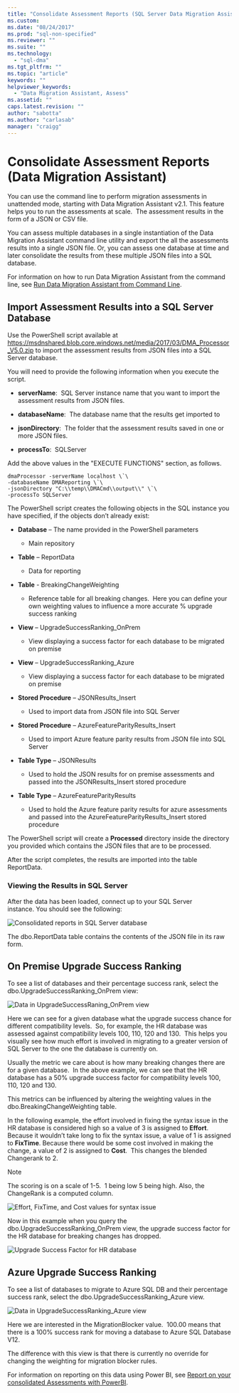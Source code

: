 ```yaml
---
title: "Consolidate Assessment Reports (SQL Server Data Migration Assistant) | Microsoft Docs"
ms.custom: 
ms.date: "08/24/2017"
ms.prod: "sql-non-specified"
ms.reviewer: ""
ms.suite: ""
ms.technology: 
  - "sql-dma"
ms.tgt_pltfrm: ""
ms.topic: "article"
keywords: ""
helpviewer_keywords: 
  - "Data Migration Assistant, Assess"
ms.assetid: ""
caps.latest.revision: ""
author: "sabotta"
ms.author: "carlasab"
manager: "craigg"
---
```


# Consolidate Assessment Reports (Data Migration Assistant)

You can use the command line to perform migration assessments in unattended mode, starting with Data Migration Assistant v2.1. This feature helps you to run the assessments at scale.  The assessment results in the form of a JSON or CSV file.

You can assess multiple databases in a single instantiation of the Data Migration Assistant command line utility and export the all the assessments results into a single JSON file. Or, you can assess one database at time and later consolidate the results from these multiple JSON files into a SQL database.

For information on how to run Data Migration Assistant from the command line, see [Run Data Migration Assistant from Command Line](../dma/dma-commandline.md). 


## Import Assessment Results into a SQL Server Database

Use the PowerShell script available at https://msdnshared.blob.core.windows.net/media/2017/03/DMA_Processor_V5.0.zip to import the assessment results from JSON files into a SQL Server database.

You will need to provide the following information when you execute the script. 

- **serverName**:  SQL Server instance name that you want to import the assessment results from JSON files.

- **databaseName**:  The database name that the results get imported to

- **jsonDirectory**:  The folder that the assessment results saved in one or more JSON files.

- **processTo**:  SQLServer

Add the above values in the
"EXECUTE FUNCTIONS" section, as follows.

```
dmaProcessor -serverName localhost \`\
-databaseName DMAReporting \`\
-jsonDirectory "C:\\temp\\DMACmd\\output\\" \`\
-processTo SQLServer
```

The PowerShell script creates the following objects in the SQL instance you have specified, if the objects don’t already exist:

- **Database** – The name provided in the PowerShell parameters

  - Main repository

- **Table** – ReportData

  - Data for reporting

- **Table** - BreakingChangeWeighting

  - Reference table for all breaking changes.  Here you can define your own weighting values to influence a more accurate % upgrade success ranking

- **View** – UpgradeSuccessRanking\_OnPrem

  - View displaying a success factor for each database to be migrated on premise

- **View** – UpgradeSuccessRanking\_Azure

  - View displaying a success factor for each database to be migrated on premise

- **Stored Procedure** – JSONResults\_Insert

  - Used to import data from JSON file into SQL Server

- **Stored Procedure** – AzureFeatureParityResults\_Insert

  - Used to import Azure feature parity results from JSON file into SQL Server

- **Table Type** – JSONResults

  - Used to hold the JSON results for on premise assessments and passed into the JSONResults\_Insert stored procedure

- **Table Type** – AzureFeatureParityResults

  - Used to hold the Azure feature parity results for azure assessments and passed into the AzureFeatureParityResults\_Insert stored procedure

The PowerShell script will create a **Processed** directory inside the directory you provided which contains the JSON files that are to be processed.

After the script completes, the results are imported into the table ReportData.

### Viewing the Results in SQL Server

After the data has been loaded, connect up to your SQL Server instance. You should see the following:

![Consolidated reports in SQL Server database](../dma/media/DMAReportingDatabase.png)

The dbo.ReportData table contains the contents of the JSON file in its raw form.

## On Premise Upgrade Success Ranking

To see a list of databases and their percentage success rank, select the dbo.UpgradeSuccessRanking_OnPrem view:

![Data in UpgradeSuccessRaning_OnPrem view](../dma/media/UpgradeSuccessRankingView.png)

Here we can see for a given database what the upgrade success chance for different compatibility levels.  So, for example, the HR database was assessed against compatibility levels 100, 110, 120 and 130.  This helps you visually see how much effort is involved in migrating to a greater version of SQL Server to the one the database is currently on.

Usually the metric we care about is how many breaking changes there are for a given database.  In the above example, we can see that the HR database has a 50% upgrade success factor for compatibility levels 100, 110, 120 and 130.

This metrics can be influenced by altering the weighting values in the dbo.BreakingChangeWeighting table.

In the following example, the effort involved in fixing the syntax issue in the HR database is considered high so a value of 3 is assigned to **Effort**. Because it wouldn’t take long to fix the syntax issue, a value of 1 is assigned to **FixTime**. Because there would be some cost involved in making the change, a value of 2 is assigned to **Cost**.  This changes the blended Changerank to 2.

> [!NOTE]
> The scoring is on a scale of 1-5.  1 being low 5 being high. Also, the ChangeRank is a computed column.

![Effort, FixTime, and Cost values for syntax issue](../dma/media/SyntaxIssueEffort.png)

Now in this example when you query the dbo.UpgradeSuccessRanking_OnPrem view, the upgrade success factor for the HR database for breaking changes has dropped.

![Upgrade Success Factor for HR database](../dma/media/UpgradeSuccessFactor_HR.png)

## Azure Upgrade Success Ranking

To see a list of databases to migrate to Azure SQL DB and their percentage success rank, select the dbo.UpgradeSuccessRanking_Azure view.

![Data in UpgradeSuccessRanking_Azure view](../dma/media/UpgradeSuccessRankingView_Azure.png)

Here we are interested in the MigrationBlocker value.  100.00 means that there is a 100% success rank for moving a database to Azure SQL Database V12.

The difference with this view is that there is currently no override for changing the weighting for migration blocker rules.

For information on reporting on this data using Power BI, see [Report on your consolidated Assessments with PowerBI](../dma/dma-powerbiassesreport.md).


